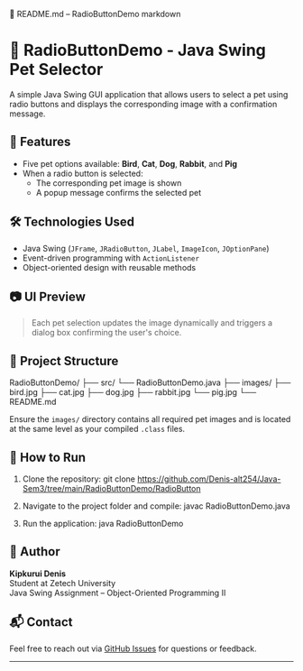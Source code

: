 📄 README.md – RadioButtonDemo
markdown
# 🐾 RadioButtonDemo - Java Swing Pet Selector

A simple Java Swing GUI application that allows users to select a pet using radio buttons and displays the corresponding image with a confirmation message.

## 🚀 Features

- Five pet options available: **Bird**, **Cat**, **Dog**, **Rabbit**, and **Pig**
- When a radio button is selected:
  - The corresponding pet image is shown
  - A popup message confirms the selected pet

## 🛠️ Technologies Used
- Java Swing (`JFrame`, `JRadioButton`, `JLabel`, `ImageIcon`, `JOptionPane`)
- Event-driven programming with `ActionListener`
- Object-oriented design with reusable methods

## 📷 UI Preview
> Each pet selection updates the image dynamically and triggers a dialog box confirming the user's choice.

## 📁 Project Structure

RadioButtonDemo/ 
├── src/ 
    └── RadioButtonDemo.java 
├── images/ 
    ├── bird.jpg 
    ├── cat.jpg 
    ├── dog.jpg 
    ├── rabbit.jpg 
    └── pig.jpg 
└── README.md


Ensure the `images/` directory contains all required pet images and is located at the same level as your compiled `.class` files.

## 🏁 How to Run

1. Clone the repository:
git clone https://github.com/Denis-alt254/Java-Sem3/tree/main/RadioButtonDemo/RadioButton

2. Navigate to the project folder and compile:
javac RadioButtonDemo.java

3. Run the application:
java RadioButtonDemo


## 👤 Author
**Kipkurui Denis**  
Student at Zetech University  
Java Swing Assignment – Object-Oriented Programming II

## 📬 Contact
Feel free to reach out via [GitHub Issues](https://github.com/Denis-alt254/Java-Sem3/issues) for questions or feedback.

---